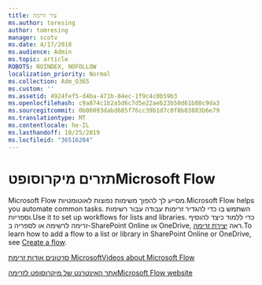 ```yaml
---
title: צור זרימה
ms.author: toresing
author: tomresing
manager: scotv
ms.date: 4/17/2018
ms.audience: Admin
ms.topic: article
ROBOTS: NOINDEX, NOFOLLOW
localization_priority: Normal
ms.collection: Adm_O365
ms.custom: ''
ms.assetid: 4924fef5-d4ba-471b-84ec-1f9c4c0b59b3
ms.openlocfilehash: c9a874c1b2a5d6c7d5e22aeb23b50d61b88c9da3
ms.sourcegitcommit: 0b06093dabd685f76cc39b1d7c0f8b03883b6e79
ms.translationtype: MT
ms.contentlocale: he-IL
ms.lasthandoff: 10/25/2019
ms.locfileid: "36516204"
---
```

# <a name="microsoft-flow"></a><span data-ttu-id="1f2ae-102">תזרים מיקרוסופט</span><span class="sxs-lookup"><span data-stu-id="1f2ae-102">Microsoft Flow</span></span>

<span data-ttu-id="1f2ae-103">Microsoft Flow מסייע לך להפוך משימות נפוצות לאוטומטיות.</span><span class="sxs-lookup"><span data-stu-id="1f2ae-103">Microsoft Flow helps you automate common tasks.</span></span> <span data-ttu-id="1f2ae-104">השתמש בו כדי להגדיר זרימות עבודה עבור רשימות וספריות.</span><span class="sxs-lookup"><span data-stu-id="1f2ae-104">Use it to set up workflows for lists and libraries.</span></span> <span data-ttu-id="1f2ae-105">כדי ללמוד כיצד להוסיף זרימה לרשימה או לספריה ב-SharePoint Online או OneDrive, ראה [יצירת זרימה](https://go.microsoft.com/fwlink/?linkid=869408).</span><span class="sxs-lookup"><span data-stu-id="1f2ae-105">To learn how to add a flow to a list or library in SharePoint Online or OneDrive, see [Create a flow](https://go.microsoft.com/fwlink/?linkid=869408).</span></span>
  
[<span data-ttu-id="1f2ae-106">סרטונים אודות זרימת Microsoft</span><span class="sxs-lookup"><span data-stu-id="1f2ae-106">Videos about Microsoft Flow</span></span>](https://go.microsoft.com/fwlink/?linkid=864641)
  
[<span data-ttu-id="1f2ae-107">אתר האינטרנט של מיקרוסופט לזרימה</span><span class="sxs-lookup"><span data-stu-id="1f2ae-107">Microsoft Flow website</span></span>](https://go.microsoft.com/fwlink/?linkid=864642)
  

